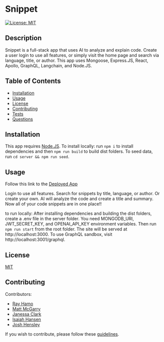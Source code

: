 # Snippet

[![License: MIT](https://img.shields.io/badge/License-MIT-yellow.svg)](https://opensource.org/licenses/MIT)

## Description

Snippet is a full-stack app that uses AI to analyze and explain code.  Create a user login to use all features, or simply visit the home page and search via language, title, or author.
This app uses Mongoose, Express.JS, React, Apollo, GraphQL, Langchain, and Node.JS.

## Table of Contents


* [Installation](#Installation)
* [Usage](#Usage)
* [License](#License)
* [Contributing](#Contributing)
* [Tests](#Tests)
* [Questions](#Questions)
 

## <a name="Installation"></a>Installation

This app requires [Node.JS](https://nodejs.org/en/download).  To install locally: run `npm i` to install dependencies and then `npm run build` to build dist folders. To seed data, run `cd server && npm run seed`.

## <a name="Usage"></a>Usage

Follow this link to the [Deployed App](https://snippet-vzjo.onrender.com/)

Login to use all features.  Search for snippets by title, language, or author.  Or create your own.  AI will analyze the code and create a title and summary.  Now all of your code snippets are in one place!!

to run locally:  After installing dependencies and building the dist folders, create a .env file in the server folder.  You need MONGODB_URI, JWT_SECRET_KEY, and OPENAI_API_KEY environment variables.  Then run `npm run start` from the root folder.  The site will be served at http://localhost:3000.  To use GraphQL sandbox, visit http://localhost:3001/graphql.

## <a name="license"></a>License

  [MIT](https://opensource.org/licenses/MIT)

## <a name="contributing"></a>Contributing

Contributors:

* [Ray Hamo](https://github.com/rayhamo98)
* [Matt McGarry](https://github.com/mmcgarry13)
* [Janessa Clark](https://github.com/jclark-bcamp)
* [Isaiah Hansen](https://github.com/KeelerZoroth)
* [Josh Hensley](https://github.com/josh-hensley)


If you wish to contribute, please follow these [guidelines](https://www.contributor-covenant.org/version/2/1/code_of_conduct/).
